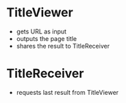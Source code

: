 # TitleViewer
- gets URL as input
- outputs the page title
- shares the result to TitleReceiver

# TitleReceiver
- requests last result from TitleViewer
